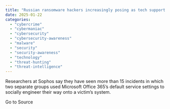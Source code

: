 ```yaml
---
title: "Russian ransomware hackers increasingly posing as tech support on Microsoft Teams"
date: 2025-01-22
categories: 
  - "cybercrime"
  - "cybermaniac"
  - "cybersecurity"
  - "cybersecurity-awareness"
  - "malware"
  - "security"
  - "security-awareness"
  - "technology"
  - "threat-hunting"
  - "threat-intelligence"
---
```


Researchers at Sophos say they have seen more than 15 incidents in which two separate groups used Microsoft Office 365’s default service settings to socially engineer their way onto a victim’s system.

Go to Source
